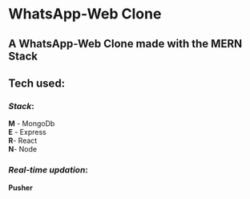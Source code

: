 # WhatsApp-Web Clone

## A WhatsApp-Web Clone made with the MERN Stack

## Tech used:

### *Stack*:

 **M** - MongoDb
<br />
 **E** - Express
  <br />
**R**- React
    <br />
**N**- Node
    <br />

### *Real-time updation*:

 **Pusher**
